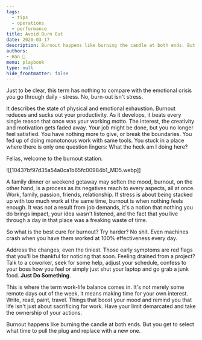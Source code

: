 ```yaml
---
tags: 
  - tips
  - operations
  - performance
title: Avoid Burn Out
date: 2020-03-17
description: Burnout happens like burning the candle at both ends. But you get to select what time to pull the plug and replace with a new one.
authors: 
- Han 🐸
menu: playbook
type: null
hide_frontmatter: false
---
```


Just to be clear, this term has nothing to compare with the emotional crisis you go through daily - stress. No, burn-out isn't stress.

It describes the state of physical and emotional exhaustion. Burnout reduces and sucks out your productivity. As it develops, it beats every single reason that once was your working motto. The interest, the creativity and motivation gets faded away. Your job might be done, but you no longer feel satisfied. You have nothing more to give, or break the boundaries. You fed up of doing monotonous work with same tools. You stuck in a place where there is only one question lingers: What the heck am I doing here?

Fellas, welcome to the burnout station.

![[10437bf97d35a54a0ca1b65fc00984b1_MD5.webp]]

A family dinner or weekend getaway may soften the mood, burnout, on the other hand, is a process as its negatives reach to every aspects, all at once. Work, family, passion, friends, relationship. If stress is about being stacked up with too much work at the same time, burnout is when nothing feels enough. It was not a result from job demands, it's a notion that nothing you do brings impact, your idea wasn't listened, and the fact that you live through a day in that place was a freaking waste of time.

So what is the best cure for burnout? Try harder? No shit. Even machines crash when you have them worked at 100% effectiveness every day.

Address the changes, even the tiniest. Those early symptoms are red flags that you'll be thankful for noticing that soon. Feeling drained from a project? Talk to a coworker, seek for some help, adjust your schedule, confess to your boss how you feel or simply just shut your laptop and go grab a junk food. **Just Do Something**.

This is where the term work-life balance comes in. It's not merely some remote days out of the week, it means making time for your own interest. Write, read, paint, travel. Things that boost your mood and remind you that life isn't just about sacrificing for work. Have your limit demarcated and take the ownership of your actions.

Burnout happens like burning the candle at both ends. But you get to select what time to pull the plug and replace with a new one.
